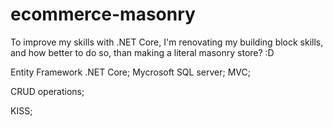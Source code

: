 # ecommerce-masonry
To improve my skills with .NET Core, I'm renovating my building block skills, and how better to do so, than making a literal masonry store? :D

Entity Framework .NET Core;
Mycrosoft SQL server;
MVC;

CRUD operations;

KISS;
